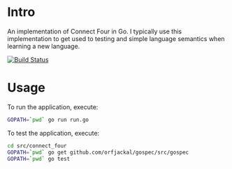 Intro
=====

An implementation of Connect Four in Go. I typically use this
implementation to get used to testing and simple language semantics when
learning a new language.

[![Build Status](https://travis-ci.org/jamiely/connect-four-go.png?branch=master)](https://travis-ci.org/jamiely/connect-four-go)

Usage
=====

To run the application, execute:

```bash
GOPATH=`pwd` go run run.go
```

To test the application, execute:

```bash
cd src/connect_four
GOPATH=`pwd` go get github.com/orfjackal/gospec/src/gospec
GOPATH=`pwd` go test
```

